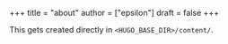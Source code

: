 +++
title = "about"
author = ["epsilon"]
draft = false
+++

This gets created directly in `<HUGO_BASE_DIR>/content/`.
